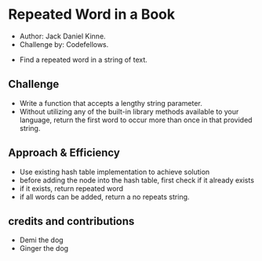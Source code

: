 # Repeated Word in a Book
- Author: Jack Daniel Kinne.
- Challenge by: Codefellows.
<!-- Short summary or background information -->
- Find a repeated word in a string of text.

## Challenge
<!-- Description of the challenge -->
- Write a function that accepts a lengthy string parameter.
- Without utilizing any of the built-in library methods available to your language, return the first word to occur more than once in that provided string.

## Approach & Efficiency
- Use existing hash table implementation to achieve solution
- before adding the node into the hash table, first check if it already exists
- if it exists, return repeated word
- if all words can be added, return a no repeats string.

## credits and contributions
- Demi the dog
- Ginger the dog